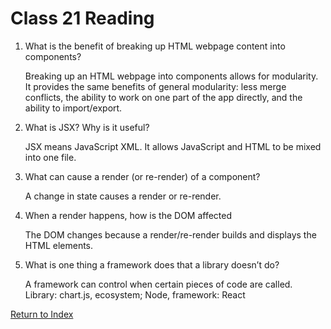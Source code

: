 # Class 21 Reading

1.  What is the benefit of breaking up HTML webpage content into components?

    Breaking up an HTML webpage into components allows for modularity. It provides the same benefits of general modularity: less merge conflicts, the ability to work on one part of the app directly, and the ability to import/export.

2.  What is JSX? Why is it useful?

    JSX means JavaScript XML. It allows JavaScript and HTML to be mixed into one file.

3.  What can cause a render (or re-render) of a component?

    A change in state causes a render or re-render.

4.  When a render happens, how is the DOM affected

    The DOM changes because a render/re-render builds and displays the HTML elements.

5.  What is one thing a framework does that a library doesn’t do?

    A framework can control when certain pieces of code are called. Library: chart.js, ecosystem; Node, framework: React

[Return to Index](index.md)
